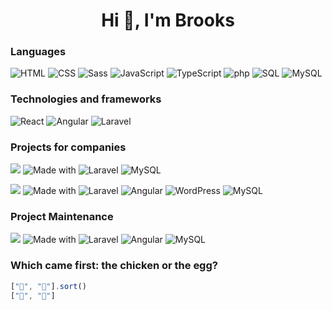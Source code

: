 <h1 align="center">Hi 👋, I'm Brooks</h1>

### Languages

![HTML](https://img.shields.io/badge/-HTML-000?&logo=html5)
![CSS](https://img.shields.io/badge/-CSS-000?&logo=CSS3)
![Sass](https://img.shields.io/badge/-Sass-000?&logo=sass)
![JavaScript](https://img.shields.io/badge/-JavaScript-000?&logo=JavaScript)
![TypeScript](https://img.shields.io/badge/-TypeScript-000?&logo=TypeScript)
![php](https://img.shields.io/badge/-php-000?&logo=php)
![SQL](https://img.shields.io/badge/-SQL-000?&logo=Microsoft%20SQL%20Server)
![MySQL](https://img.shields.io/badge/-MySQL-000?&logo=MySQL)


### Technologies and frameworks

[//]: # (![AWS]&#40;https://img.shields.io/badge/-AWS-000?&logo=Amazon-AWS&logoColor=F90&#41;)
[//]: # (![Docker]&#40;https://img.shields.io/badge/-Docker-000?&logo=Docker&#41;)
[//]: # (![Kubernetes]&#40;https://img.shields.io/badge/-Kubernetes-000?&logo=Kubernetes&#41;)
[//]: # (![Linux]&#40;https://img.shields.io/badge/-Linux-000?&logo=Linux&#41;)
[//]: # (![Node.js]&#40;https://img.shields.io/badge/-Node.js-000?&logo=node.js&#41;)
[//]: # (![Redis]&#40;https://img.shields.io/badge/-Redis-000?&logo=Redis&#41;)

![React](https://img.shields.io/badge/-React-000?&logo=React)
![Angular](https://img.shields.io/badge/-Angular-000?&logo=angular)
![Laravel](https://img.shields.io/badge/-Laravel-000?&logo=laravel)


### Projects for companies

[![](https://img.shields.io/badge/-HnosPonce-000)](https://online.hnosponce.com.pe/)
![Made with](https://img.shields.io/badge/Made%20with-inactive)
![Laravel](https://img.shields.io/badge/-Laravel-000?&logo=laravel)
![MySQL](https://img.shields.io/badge/-MySQL-000?&logo=MySQL)

[![](https://img.shields.io/badge/-Legalta-000)](https://legalta.pe/)
![Made with](https://img.shields.io/badge/Made%20with-inactive)
![Laravel](https://img.shields.io/badge/-Laravel-000?&logo=laravel)
![Angular](https://img.shields.io/badge/-Angular-000?&logo=angular)
![WordPress](https://img.shields.io/badge/-WordPress-000?&logo=wordpress)
![MySQL](https://img.shields.io/badge/-MySQL-000?&logo=MySQL)

### Project Maintenance

[![](https://img.shields.io/badge/-Embarcar-000)](https://www.embarcar.com.pe/)
![Made with](https://img.shields.io/badge/Made%20with-inactive)
![Laravel](https://img.shields.io/badge/-Laravel-000?&logo=laravel)
![Angular](https://img.shields.io/badge/-Angular-000?&logo=angular)
![MySQL](https://img.shields.io/badge/-MySQL-000?&logo=MySQL)

### Which came first: the chicken or the egg?

```js
["🥚", "🐔"].sort()
["🐔", "🥚"]
```

<!--

https://profile-readme-generator.com/

**chebrus/chebrus** is a ✨ _special_ ✨ repository because its `README.md` (this file) appears on your GitHub profile.

Here are some ideas to get you started:

- 🔭 I’m currently working on ...
- 🌱 I’m currently learning ...
- 👯 I’m looking to collaborate on ...
- 🤔 I’m looking for help with ...
- 💬 Ask me about ...
- 📫 How to reach me: ...
- 😄 Pronouns: ...
- ⚡ Fun fact: ...
-->


[//]: # ([![]&#40;https://raw.githubusercontent.com/adamalston/adamalston/master/profile.gif&#41;]&#40;https://www.adamalston.com/&#41;<!-- If you want the template for my gif, email me! -->)
[//]: # (<a href="https://www.adamalston.com/"><img height="137px" src="https://github-readme-stats.vercel.app/api?username=adamalston&hide_title=true&hide_border=true&show_icons=true&include_all_commits=true&count_private=true&line_height=21&text_color=000&icon_color=000&bg_color=0,ea6161,ffc64d,fffc4d,52fa5a&theme=graywhite" /><!-- wi*quL3fcV --><img height="137px" src="https://github-readme-stats.vercel.app/api/top-langs/?username=adamalston&hide=html&hide_title=true&hide_border=true&layout=compact&langs_count=6&exclude_repo=comp426,Redventures-Movie-Quotes&text_color=000&icon_color=fff&bg_color=0,52fa5a,4dfcff,c64dff&theme=graywhite" /></a>)
